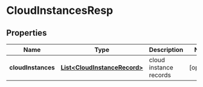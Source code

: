 # CloudInstancesResp

## Properties
Name | Type | Description | Notes
------------ | ------------- | ------------- | -------------
**cloudInstances** | [**List&lt;CloudInstanceRecord&gt;**](CloudInstanceRecord.md) | cloud instance records |  [optional]
